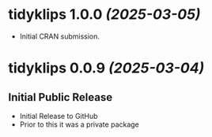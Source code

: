 # tidyklips 1.0.0 _(2025-03-05)_

* Initial CRAN submission.


# tidyklips 0.0.9 _(2025-03-04)_

## Initial Public Release

* Initial Release to GitHub
* Prior to this it was a private package
